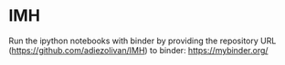# IMH

Run the ipython notebooks with binder by providing the repository URL (https://github.com/adiezolivan/IMH) to binder: https://mybinder.org/ 
